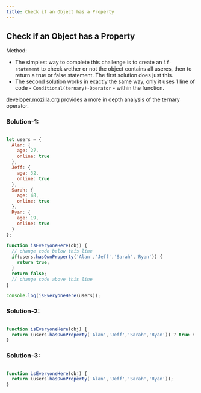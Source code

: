 ```yaml
---
title: Check if an Object has a Property
---
```

## Check if an Object has a Property

Method:
- The simplest way to complete this challenge is to create an `ìf-statement` to check wether or not the object contains all useres, then to return a true or false statement. The first solution does just this. 
- The second solution works in exactly the same way, only it uses 1 line of code - `Conditional(ternary)-Operator` - within the function.

[developer.mozilla.org](https://developer.mozilla.org/en-US/docs/Web/JavaScript/Reference/Operators/Conditional_Operator) provides a more in depth analysis of the ternary operator.

### Solution-1:
```javascript

let users = {
  Alan: {
    age: 27,
    online: true
  },
  Jeff: {
    age: 32,
    online: true
  },
  Sarah: {
    age: 48,
    online: true
  },
  Ryan: {
    age: 19,
    online: true
  }
};

function isEveryoneHere(obj) {
  // change code below this line
  if(users.hasOwnProperty('Alan','Jeff','Sarah','Ryan')) {
    return true;
  }
  return false;
  // change code above this line
}

console.log(isEveryoneHere(users));

```

### Solution-2:
```javascript

function isEveryoneHere(obj) {
  return (users.hasOwnProperty('Alan','Jeff','Sarah','Ryan')) ? true : false;
}

```

### Solution-3:
```javascript

function isEveryoneHere(obj) {
  return (users.hasOwnProperty('Alan','Jeff','Sarah','Ryan'));
}

```
